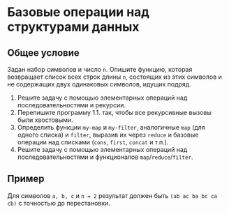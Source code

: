 # Базовые операции над структурами данных

## Общее условие

Задан набор символов и число `n`. Опишите функцию, которая возвращает список всех строк длины `n`,
состоящих из этих символов и не содержащих двух одинаковых символов, идущих подряд.

1. Решите задачу с помощью элементарных операций над последовательностями и рекурсии.
2. Перепишите программу 1.1. так, чтобы все рекурсивные вызовы были хвостовыми.
3. Определить функции `my-map` и `my-filter`, аналогичные `map` (для одного списка) и `filter`, выразив их через `reduce` и базовые операции над списками (`cons`, `first`, `concat` и т.п.).
4. Решите задачу с помощью элементарных операций над последовательностями и функционалов
`map`/`reduce`/`filter`.

## Пример

Для символов `а, b, c` и `n = 2` результат должен быть `(ab ac ba bc ca cb)` с точностью до
перестановки.
